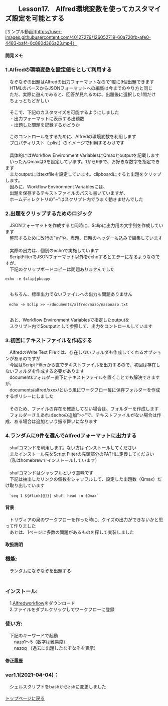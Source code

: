 ## 　　Lesson17.　Alfred環境変数を使ってカスタマイズ設定を可能とする  
[サンプル動画](https://user-images.githubusercontent.com/40127279/126052719-60a720fb-afe0-4483-baf4-0c880d366a23.mp4）
#### 開発メモ
### 1.Alfredの環境変数を設定値をとして利用する
　なぞなぞの出題はAlfredの出力フォーマットなので1度に9個出題できます
<br>　HTMLのパースからJSONフォーマットへの編集は今までのやり方と同じ
<br>　ただ、実際に遊んでみると、回答が見れるのは、出題後に選択した1問だけ
<br>　ちょっともどかしい
<br>
<br>　そこで、下記のカスタマイズを可能するようにしました
<br>　・出力フォーマットに表示する出題数
<br>　・出題した問題を記録するかどうか
<br>
<br>　このコントロールをするために、Alfredの環境変数を利用します
<br>　プロパティリスト（.plist）のイメージで利用するわけです
<br>　
<br>　具体的にはWorkflow Environment VariablesにQmaxとoutputを記載します
<br>　いったんQmaxは3を設定しています。1から9まで、お好きな数字を指定できます
<br>　またoutputにはtextfileを設定しています。clipboardにすると出題をクリップします。
<br>　因みに、Workflow Environment Variablesには、
<br>　出題を保存するテキストファイルのパスも書いていますが、
<br>　ホームディレクトリの"~"はスクリプト内でうまく動きませんでした
### 2.出題をクリップするためのロジック
　JSONフォーマットを作成すると同時に、$clipに出力用の文字列を作成しています
<br>　整形するために改行の"\n"や、表題、日時のヘッダーも込みで編集しています
<br>　
<br>　実際の出力は、個別のechoで実施しています
<br>　ScriptFilterでJSONフォーマット以外をechoするとエラーになるようなのですが、
<br>　下記のクリップボードコピーは問題ありませんでした
```
echo -e $clip|pbcopy
```
<br>　もちろん、標準出力でないファイルへの出力も問題ありません
```
　echo -e $clip >> ~/documents/alfred/nazo/nazonazo.txt
```
<br>　あと、Workflow Environment Variablesで指定したoutputを
<br>　スクリプト内で$outputとして参照して、出力をコントロールしています
### 3.初回にテキストファイルを作成する
　AlfredのWrite Text Fileでは、存在しないフォルダも作成してくれるオプションがあるのですが
<br>　今回はScript Filterから直でテキストファイルを出力するので、初回は存在しないフォルダを作成する必要があります
<br>　documentsフォルダー直下にテキストファイルを置くことでも解決できますが、
<br>　documents/alfred/xxxx/という風にワークフロー毎に保存フォルダーを作成するポリシーにしました
<br>　
<br>　そのため、ファイルの存在を確認してない場合は、フォルダーを作成します
<br>　フォルダーさえあればechoの追加">>"で、テキストファイルがない場合は作成、ある場合は追加という振る舞いになります
### 4.ランダムに9件を選んでAlfredフォーマットに出力する
　shufコマンドを利用します。ない方はインストールしてください
<br>　またインストール先をScript Filterの先頭部分のPATHに定義してください
<br>　（私はhomebrewでインストールしています）
<br>　
<br>　shufコマンドはシャッフルという意味です
<br>　下記は抽出したリンクの個数をシャッフルして、設定した出題数（Qmax）だけ取り出しています
```
　`seq 1 ${#link[@]}| shuf| head -n $Qmax`
```
#### 背景
　トリヴィアの泉のワークフローを作った時に、クイズの出力ができないかと思って作りました
<br>　あとは、1ページに多数の問題があるものを探して実装しました
#### 取扱説明
### 機能:
　ランダムになぞなぞを出題する
<br>　
### インストール:
　1.[Alfredworkflow](https://github.com/KitanoTamotsu/nazonazo/releases/download/1.1/nazonazo.alfredworkflow)をダウンロード 
<br>　2.ファイルをダブルクリックしてワークフローに登録
### 使い方:
　下記のキーワードで起動
<br>　　nazo1〜5（数字は難易度）
<br>　　nazoq （過去に出題したなぞなぞを表示）
#### 修正履歴
### ver1.1(2021-04-04)：
　シェルスクリプトをbashからzshに変更しました
<br>
<br>
[トップページに戻る](https://kitanotamotsu.github.io/)

